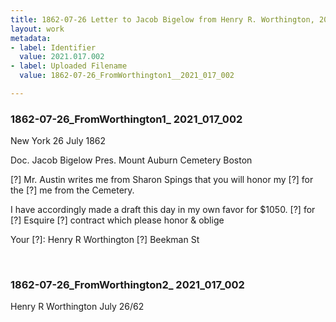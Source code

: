 ```yaml
---
title: 1862-07-26 Letter to Jacob Bigelow from Henry R. Worthington, 2021.017.002
layout: work
metadata:
- label: Identifier
  value: 2021.017.002
- label: Uploaded Filename
  value: 1862-07-26_FromWorthington1__2021_017_002

---
```

<div class="pages">
<div id="page-1805880">
<h3><a name="page-1805880">1862-07-26_FromWorthington1_ 2021_017_002</a></h3>
<div class="page-content">
<p>New York 26 July 1862</p>
<p>Doc. Jacob Bigelow<span class='line-break'> </span>Pres. Mount Auburn Cemetery<span class='line-break'> </span>Boston</p>
<p>[?]<span class='line-break'> </span>Mr. Austin writes<span class='line-break'> </span>me from Sharon Spings that <span class='line-break'> </span>you will honor my [?] for <span class='line-break'> </span>the [?] me from the Cemetery.</p>
<p>I have accordingly made a draft <span class='line-break'> </span>this day in my own favor for <span class='line-break'> </span>$1050. [?] for [?] Esquire<span class='line-break'> </span>[?] contract which please honor <span class='line-break'> </span>&amp; oblige</p>
<p>Your [?]: <span class='line-break'> </span>Henry R Worthington<span class='line-break'> </span>[?] Beekman St</p>
</div>
</div>
<br />
<div id="page-1805881">
<h3><a name="page-1805881">1862-07-26_FromWorthington2_ 2021_017_002</a></h3>
<div class="page-content">
<p>Henry R Worthington<span class='line-break'> </span>July 26/62</p>
</div>
</div>
<br />
</div>
